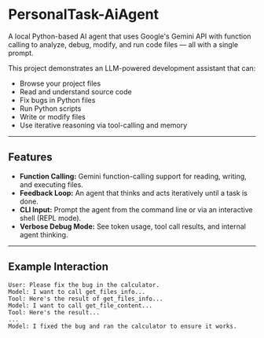 #  PersonalTask-AiAgent

A local Python-based AI agent that uses Google's Gemini API with function calling to analyze, debug, modify, and run code files — all with a single prompt.

This project demonstrates an LLM-powered development assistant that can:

- Browse your project files
- Read and understand source code
- Fix bugs in Python files
- Run Python scripts
- Write or modify files
- Use iterative reasoning via tool-calling and memory

---

##  Features

- **Function Calling:** Gemini function-calling support for reading, writing, and executing files.
- **Feedback Loop:** An agent that thinks and acts iteratively until a task is done.
- **CLI Input:** Prompt the agent from the command line or via an interactive shell (REPL mode).
- **Verbose Debug Mode:** See token usage, tool call results, and internal agent thinking.

---

##  Example Interaction

```text
User: Please fix the bug in the calculator.
Model: I want to call get_files_info...
Tool: Here's the result of get_files_info...
Model: I want to call get_file_content...
Tool: Here's the result...
...
Model: I fixed the bug and ran the calculator to ensure it works.
